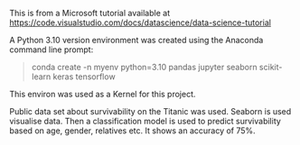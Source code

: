 This is from a Microsoft tutorial available at https://code.visualstudio.com/docs/datascience/data-science-tutorial

A Python 3.10 version environment was created using the Anaconda command line prompt:
> conda create -n myenv python=3.10 pandas jupyter seaborn scikit-learn keras tensorflow

This environ was used as a Kernel for this project.

Public data set about survivability on the Titanic was used. Seaborn is used visualise data.
Then a classification model is used to predict survivability based on age, gender, relatives etc. It shows an accuracy of 75%.


